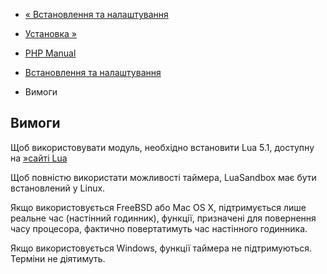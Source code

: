 - [« Встановлення та налаштування](luasandbox.setup.md)
- [Установка »](luasandbox.installation.md)

- [PHP Manual](index.md)
- [Встановлення та налаштування](luasandbox.setup.md)
- Вимоги

## Вимоги

Щоб використовувати модуль, необхідно встановити Lua 5.1, доступну на
[»сайті Lua](http://www.lua.org/)

Щоб повністю використати можливості таймера, LuaSandbox має бути
встановлений у Linux.

Якщо використовується FreeBSD або Mac OS X, підтримується лише реальне
час (настінний годинник), функції, призначені для повернення часу
процесора, фактично повертатимуть час настінного годинника.

Якщо використовується Windows, функції таймера не підтримуються. Терміни не
діятимуть.
